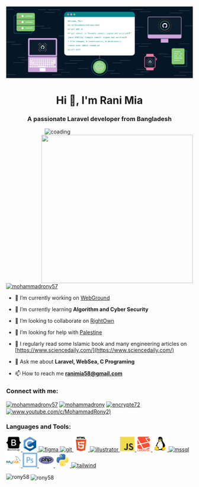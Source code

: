 
![logo](https://github.com/Rony58/Rony58/blob/main/header.png)
<h1 align="center">Hi 👋, I'm Rani Mia</h1>
<h3 align="center">A passionate Laravel developer from Bangladesh</h3>
<img align="right" alt="coading" width="400" src="https://i.pinimg.com/originals/b2/32/55/b2325557a903fdf56b50da4656da9221.gif">
<p align="left"> <img src="https://user-images.githubusercontent.com/68494604/120436157-39627380-c39c-11eb-89cf-58089fb1032d.gif" width="409" height="400" align="right"/> </p>

<p align="left"> <a href="https://twitter.com/mohammadrony57" target="blank"><img src="https://img.shields.io/twitter/follow/mohammadrony57?logo=twitter&style=for-the-badge" alt="mohammadrony57" /></a> </p>

- 🔭 I’m currently working on [WebGround](Loading......!)

- 🌱 I’m currently learning **Algorithm and Cyber Security**

- 👯 I’m looking to collaborate on [RightOwn](Hidden.......!)

- 🤝 I’m looking for help with [Palestine](Sadness)

- 📝 I regularly read some Islamic book and many engineering articles on [https://www.sciencedaily.com/](https://www.sciencedaily.com/)

- 💬 Ask me about **Laravel, WebSea, C Programing**

- 📫 How to reach me **ranimia58@gmail.com**

<h3 align="left">Connect with me:</h3>
<p align="left">
<a href="https://twitter.com/mohammadrony57" target="blank"><img align="center" src="https://raw.githubusercontent.com/rahuldkjain/github-profile-readme-generator/master/src/images/icons/Social/twitter.svg" alt="mohammadrony57" height="30" width="40" /></a>
<a href="https://linkedin.com/in/mohammadrony" target="blank"><img align="center" src="https://raw.githubusercontent.com/rahuldkjain/github-profile-readme-generator/master/src/images/icons/Social/linked-in-alt.svg" alt="mohammadrony" height="30" width="40" /></a>
<a href="https://fb.com/encrypte72" target="blank"><img align="center" src="https://raw.githubusercontent.com/rahuldkjain/github-profile-readme-generator/master/src/images/icons/Social/facebook.svg" alt="encrypte72" height="30" width="40" /></a>
<a href="https://www.youtube.com/c/MohammadRony2" target="blank"><img align="center" src="https://raw.githubusercontent.com/rahuldkjain/github-profile-readme-generator/master/src/images/icons/Social/youtube.svg" alt="www.youtube.com/c/MohammadRony2)" height="30" width="40" /></a>
</p>

<h3 align="left">Languages and Tools:</h3>
<p align="left"> <a href="https://getbootstrap.com" target="_blank" rel="noreferrer"> <img src="https://raw.githubusercontent.com/devicons/devicon/master/icons/bootstrap/bootstrap-plain-wordmark.svg" alt="bootstrap" width="40" height="40"/> </a> <a href="https://www.cprogramming.com/" target="_blank" rel="noreferrer"> <img src="https://raw.githubusercontent.com/devicons/devicon/master/icons/c/c-original.svg" alt="c" width="40" height="40"/> </a> <a href="https://www.figma.com/" target="_blank" rel="noreferrer"> <img src="https://www.vectorlogo.zone/logos/figma/figma-icon.svg" alt="figma" width="40" height="40"/> </a> <a href="https://git-scm.com/" target="_blank" rel="noreferrer"> <img src="https://www.vectorlogo.zone/logos/git-scm/git-scm-icon.svg" alt="git" width="40" height="40"/> </a> <a href="https://www.w3.org/html/" target="_blank" rel="noreferrer"> <img src="https://raw.githubusercontent.com/devicons/devicon/master/icons/html5/html5-original-wordmark.svg" alt="html5" width="40" height="40"/> </a> <a href="https://www.adobe.com/in/products/illustrator.html" target="_blank" rel="noreferrer"> <img src="https://www.vectorlogo.zone/logos/adobe_illustrator/adobe_illustrator-icon.svg" alt="illustrator" width="40" height="40"/> </a> <a href="https://developer.mozilla.org/en-US/docs/Web/JavaScript" target="_blank" rel="noreferrer"> <img src="https://raw.githubusercontent.com/devicons/devicon/master/icons/javascript/javascript-original.svg" alt="javascript" width="40" height="40"/> </a> <a href="https://laravel.com/" target="_blank" rel="noreferrer"> <img src="https://raw.githubusercontent.com/devicons/devicon/master/icons/laravel/laravel-plain-wordmark.svg" alt="laravel" width="40" height="40"/> </a> <a href="https://www.linux.org/" target="_blank" rel="noreferrer"> <img src="https://raw.githubusercontent.com/devicons/devicon/master/icons/linux/linux-original.svg" alt="linux" width="40" height="40"/> </a> <a href="https://www.microsoft.com/en-us/sql-server" target="_blank" rel="noreferrer"> <img src="https://www.svgrepo.com/show/303229/microsoft-sql-server-logo.svg" alt="mssql" width="40" height="40"/> </a> <a href="https://www.mysql.com/" target="_blank" rel="noreferrer"> <img src="https://raw.githubusercontent.com/devicons/devicon/master/icons/mysql/mysql-original-wordmark.svg" alt="mysql" width="40" height="40"/> </a> <a href="https://www.photoshop.com/en" target="_blank" rel="noreferrer"> <img src="https://raw.githubusercontent.com/devicons/devicon/master/icons/photoshop/photoshop-line.svg" alt="photoshop" width="40" height="40"/> </a> <a href="https://www.php.net" target="_blank" rel="noreferrer"> <img src="https://raw.githubusercontent.com/devicons/devicon/master/icons/php/php-original.svg" alt="php" width="40" height="40"/> </a> <a href="https://www.python.org" target="_blank" rel="noreferrer"> <img src="https://raw.githubusercontent.com/devicons/devicon/master/icons/python/python-original.svg" alt="python" width="40" height="40"/> </a> <a href="https://tailwindcss.com/" target="_blank" rel="noreferrer"> <img src="https://www.vectorlogo.zone/logos/tailwindcss/tailwindcss-icon.svg" alt="tailwind" width="40" height="40"/> </a> </p>

<p><img align="left" src="https://github-readme-stats.vercel.app/api/top-langs?username=rony58&show_icons=true&locale=en&layout=compact" alt="rony58" /></p>

<p>&nbsp;<img align="center" src="https://github-readme-stats.vercel.app/api?username=rony58&show_icons=true&locale=en" alt="rony58" /></p>


